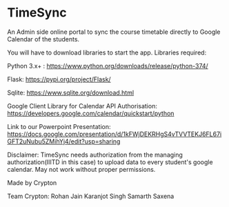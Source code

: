 # TimeSync
An Admin side online portal to sync the course timetable directly to Google Calendar of the students.


You will have to download libraries to start the app.
Libraries required:

Python 3.x+ : https://www.python.org/downloads/release/python-374/

Flask: https://pypi.org/project/Flask/

Sqlite: https://www.sqlite.org/download.html

Google Client Library for Calendar API Authorisation: https://developers.google.com/calendar/quickstart/python

Link to our Powerpoint Presentation: https://docs.google.com/presentation/d/1kFWjDEKRHgS4vTVVTEKJ6FL67iGFT2uNubu5ZMihYj4/edit?usp=sharing

Disclaimer: TimeSync needs authorization from the managing authorization(IIITD in this case) to upload data to every student's google calendar. May not work without proper permissions.

Made by Crypton 

Team Crypton:
Rohan Jain
Karanjot Singh
Samarth Saxena
